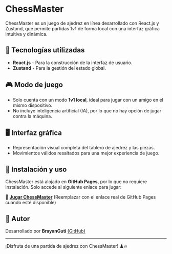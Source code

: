 # ChessMaster

ChessMaster es un juego de ajedrez en línea desarrollado con React.js y Zustand, que permite partidas 1v1 de forma local con una interfaz gráfica intuitiva y dinámica.

## 🚀 Tecnologías utilizadas
- **React.js** - Para la construcción de la interfaz de usuario.
- **Zustand** - Para la gestión del estado global.

## 🎮 Modo de juego
- Solo cuenta con un modo **1v1 local**, ideal para jugar con un amigo en el mismo dispositivo.
- No incluye inteligencia artificial (IA), por lo que no hay opción de jugar contra la máquina.

## 🖥️ Interfaz gráfica
- Representación visual completa del tablero de ajedrez y las piezas.
- Movimientos válidos resaltados para una mejor experiencia de juego.

## 🔧 Instalación y uso
ChessMaster está alojado en **GitHub Pages**, por lo que no requiere instalación. Solo accede al siguiente enlace para jugar:

🔗 **[Jugar ChessMaster](#)** (Reemplazar con el enlace real de GitHub Pages cuando esté disponible)

## 👤 Autor
Desarrollado por **BrayanGuti** [(GitHub)](https://github.com/BrayanGuti)

---

¡Disfruta de una partida de ajedrez con ChessMaster! ♟️🔥
 